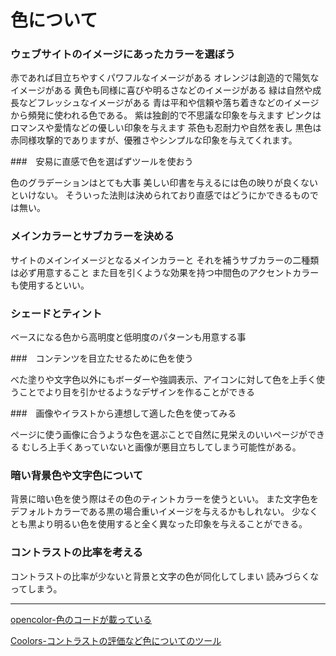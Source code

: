 # 色について

### ウェブサイトのイメージにあったカラーを選ぼう

赤であれば目立ちやすくパワフルなイメージがある
オレンジは創造的で陽気なイメージがある
黄色も同様に喜びや明るさなどのイメージがある
緑は自然や成長などフレッシュなイメージがある
青は平和や信頼や落ち着きなどのイメージから頻発に使われる色である。
紫は独創的で不思議な印象を与えます
ピンクはロマンスや愛情などの優しい印象を与えます
茶色も忍耐力や自然を表し
黒色は赤同様攻撃的でありますが、優雅さやシンプルな印象を与えてくれます。

###　安易に直感で色を選ばずツールを使おう

色のグラデーションはとても大事
美しい印書を与えるには色の映りが良くないといけない。
そういった法則は決められており直感ではどうにかできるものでは無い。

### メインカラーとサブカラーを決める

サイトのメインイメージとなるメインカラーと
それを補うサブカラーの二種類は必ず用意すること
また目を引くような効果を持つ中間色のアクセントカラーも使用するといい。

### シェードとティント

ベースになる色から高明度と低明度のパターンも用意する事

###　コンテンツを目立たせるために色を使う

べた塗りや文字色以外にもボーダーや強調表示、アイコンに対して色を上手く使うことでより目を引かせるようなデザインを作ることができる

###　画像やイラストから連想して適した色を使ってみる

ページに使う画像に合うような色を選ぶことで自然に見栄えのいいページができる
むしろ上手くあっていないと画像が悪目立ちしてしまう可能性がある。

### 暗い背景色や文字色について

背景に暗い色を使う際はその色のティントカラーを使うといい。
また文字色をデフォルトカラーである黒の場合重いイメージを与えるかもしれない。
少なくとも黒より明るい色を使用すると全く異なった印象を与えることができる。

### コントラストの比率を考える

コントラストの比率が少ないと背景と文字の色が同化してしまい
読みづらくなってしまう。

---

[opencolor-色のコードが載っている](https://yeun.github.io/open-color/#green)

[Coolors-コントラストの評価など色についてのツール](https://coolors.co/image-picker)
